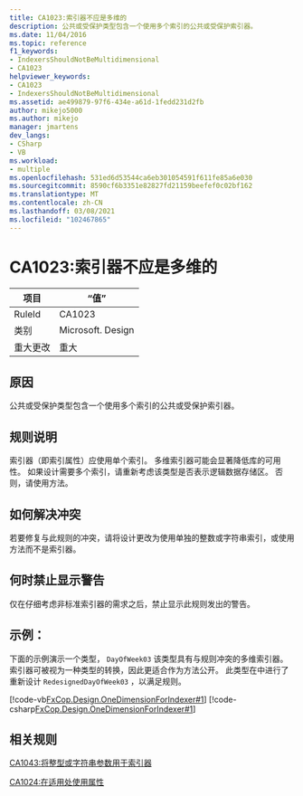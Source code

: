 ```yaml
---
title: CA1023:索引器不应是多维的
description: 公共或受保护类型包含一个使用多个索引的公共或受保护索引器。
ms.date: 11/04/2016
ms.topic: reference
f1_keywords:
- IndexersShouldNotBeMultidimensional
- CA1023
helpviewer_keywords:
- CA1023
- IndexersShouldNotBeMultidimensional
ms.assetid: ae499879-97f6-434e-a61d-1fedd231d2fb
author: mikejo5000
ms.author: mikejo
manager: jmartens
dev_langs:
- CSharp
- VB
ms.workload:
- multiple
ms.openlocfilehash: 531ed6d53544ca6eb301054591f611fe85a6e030
ms.sourcegitcommit: 8590cf6b3351e82827fd21159beefef0c02bf162
ms.translationtype: MT
ms.contentlocale: zh-CN
ms.lasthandoff: 03/08/2021
ms.locfileid: "102467865"
---
```

# <a name="ca1023-indexers-should-not-be-multidimensional"></a>CA1023:索引器不应是多维的

|项目|“值”|
|-|-|
|RuleId|CA1023|
|类别|Microsoft. Design|
|重大更改|重大|

## <a name="cause"></a>原因
公共或受保护类型包含一个使用多个索引的公共或受保护索引器。

## <a name="rule-description"></a>规则说明
索引器（即索引属性）应使用单个索引。 多维索引器可能会显著降低库的可用性。 如果设计需要多个索引，请重新考虑该类型是否表示逻辑数据存储区。 否则，请使用方法。

## <a name="how-to-fix-violations"></a>如何解决冲突
若要修复与此规则的冲突，请将设计更改为使用单独的整数或字符串索引，或使用方法而不是索引器。

## <a name="when-to-suppress-warnings"></a>何时禁止显示警告
仅在仔细考虑非标准索引器的需求之后，禁止显示此规则发出的警告。

## <a name="example"></a>示例：
下面的示例演示一个类型， `DayOfWeek03` 该类型具有与规则冲突的多维索引器。 索引器可被视为一种类型的转换，因此更适合作为方法公开。 此类型在中进行了重新设计 `RedesignedDayOfWeek03` ，以满足规则。

[!code-vb[FxCop.Design.OneDimensionForIndexer#1](../code-quality/codesnippet/VisualBasic/ca1023-indexers-should-not-be-multidimensional_1.vb)]
[!code-csharp[FxCop.Design.OneDimensionForIndexer#1](../code-quality/codesnippet/CSharp/ca1023-indexers-should-not-be-multidimensional_1.cs)]

## <a name="related-rules"></a>相关规则
[CA1043:将整型或字符串参数用于索引器](/dotnet/fundamentals/code-analysis/quality-rules/ca1043)

[CA1024:在适用处使用属性](/dotnet/fundamentals/code-analysis/quality-rules/ca1024)
